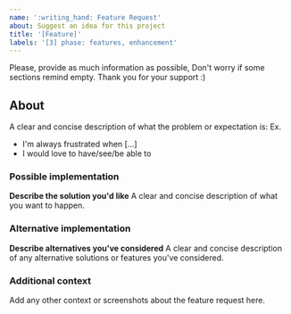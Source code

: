 ```yaml
---
name: ':writing_hand: Feature Request'
about: Suggest an idea for this project
title: '[Feature]'
labels: '[3] phase: features, enhancement'
---
```


Please, provide as much information as possible, Don't worry if some sections remind empty. Thank you for your support :)

## About

A clear and concise description of what the problem or expectation is: Ex.

- I'm always frustrated when [...]
- I would love to have/see/be able to

### Possible implementation

**Describe the solution you'd like**
A clear and concise description of what you want to happen.

### Alternative implementation

**Describe alternatives you've considered**
A clear and concise description of any alternative solutions or features you've considered.

### Additional context

Add any other context or screenshots about the feature request here.
